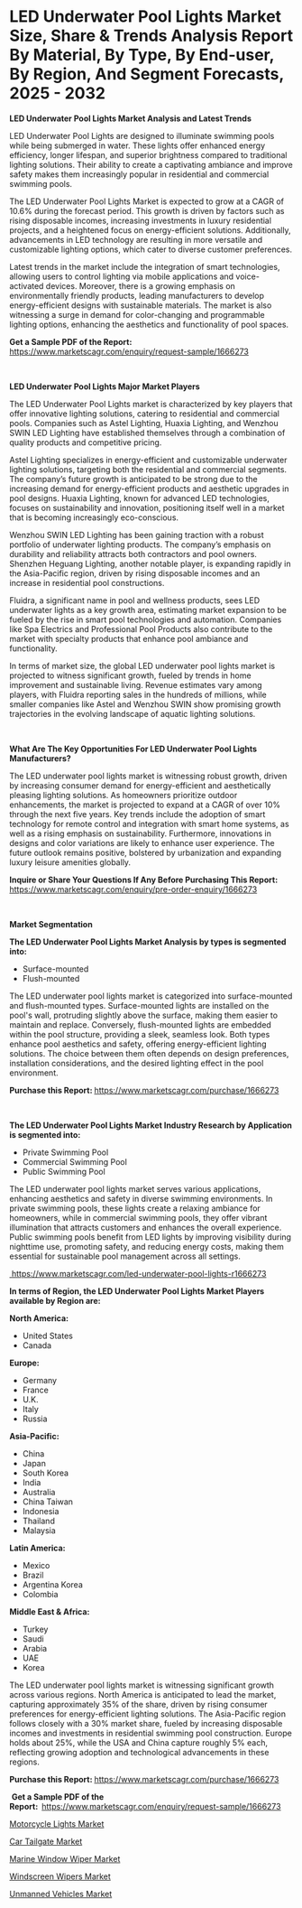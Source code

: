 <p><h1>LED Underwater Pool Lights Market Size, Share & Trends Analysis Report By Material, By Type, By End-user, By Region, And Segment Forecasts, 2025 - 2032</h1></p><p><strong>LED Underwater Pool Lights Market Analysis and Latest Trends</strong></p>
<p><p>LED Underwater Pool Lights are designed to illuminate swimming pools while being submerged in water. These lights offer enhanced energy efficiency, longer lifespan, and superior brightness compared to traditional lighting solutions. Their ability to create a captivating ambiance and improve safety makes them increasingly popular in residential and commercial swimming pools.</p><p>The LED Underwater Pool Lights Market is expected to grow at a CAGR of 10.6% during the forecast period. This growth is driven by factors such as rising disposable incomes, increasing investments in luxury residential projects, and a heightened focus on energy-efficient solutions. Additionally, advancements in LED technology are resulting in more versatile and customizable lighting options, which cater to diverse customer preferences.</p><p>Latest trends in the market include the integration of smart technologies, allowing users to control lighting via mobile applications and voice-activated devices. Moreover, there is a growing emphasis on environmentally friendly products, leading manufacturers to develop energy-efficient designs with sustainable materials. The market is also witnessing a surge in demand for color-changing and programmable lighting options, enhancing the aesthetics and functionality of pool spaces.</p></p>
<p><strong>Get a Sample PDF of the Report:&nbsp;</strong> <a href="https://www.marketscagr.com/enquiry/request-sample/1666273?utm_campaign=2241&utm_medium=2&utm_source=Github&utm_content=ia&utm_term=06022025&utm_id=led-underwater-pool-lights">https://www.marketscagr.com/enquiry/request-sample/1666273</a></p>
<p>&nbsp;</p>
<p><strong>LED Underwater Pool Lights Major Market Players</strong></p>
<p><p>The LED Underwater Pool Lights market is characterized by key players that offer innovative lighting solutions, catering to residential and commercial pools. Companies such as Astel Lighting, Huaxia Lighting, and Wenzhou SWIN LED Lighting have established themselves through a combination of quality products and competitive pricing.</p><p>Astel Lighting specializes in energy-efficient and customizable underwater lighting solutions, targeting both the residential and commercial segments. The company’s future growth is anticipated to be strong due to the increasing demand for energy-efficient products and aesthetic upgrades in pool designs. Huaxia Lighting, known for advanced LED technologies, focuses on sustainability and innovation, positioning itself well in a market that is becoming increasingly eco-conscious.</p><p>Wenzhou SWIN LED Lighting has been gaining traction with a robust portfolio of underwater lighting products. The company’s emphasis on durability and reliability attracts both contractors and pool owners. Shenzhen Heguang Lighting, another notable player, is expanding rapidly in the Asia-Pacific region, driven by rising disposable incomes and an increase in residential pool constructions.</p><p>Fluidra, a significant name in pool and wellness products, sees LED underwater lights as a key growth area, estimating market expansion to be fueled by the rise in smart pool technologies and automation. Companies like Spa Electrics and Professional Pool Products also contribute to the market with specialty products that enhance pool ambiance and functionality.</p><p>In terms of market size, the global LED underwater pool lights market is projected to witness significant growth, fueled by trends in home improvement and sustainable living. Revenue estimates vary among players, with Fluidra reporting sales in the hundreds of millions, while smaller companies like Astel and Wenzhou SWIN show promising growth trajectories in the evolving landscape of aquatic lighting solutions.</p></p>
<p>&nbsp;</p>
<p><strong>What Are The Key Opportunities For LED Underwater Pool Lights Manufacturers?</strong></p>
<p><p>The LED underwater pool lights market is witnessing robust growth, driven by increasing consumer demand for energy-efficient and aesthetically pleasing lighting solutions. As homeowners prioritize outdoor enhancements, the market is projected to expand at a CAGR of over 10% through the next five years. Key trends include the adoption of smart technology for remote control and integration with smart home systems, as well as a rising emphasis on sustainability. Furthermore, innovations in designs and color variations are likely to enhance user experience. The future outlook remains positive, bolstered by urbanization and expanding luxury leisure amenities globally.</p></p>
<p><strong>Inquire or Share Your Questions If Any Before Purchasing This Report:</strong> <a href="https://www.marketscagr.com/enquiry/pre-order-enquiry/1666273?utm_campaign=2241&utm_medium=2&utm_source=Github&utm_content=ia&utm_term=06022025&utm_id=led-underwater-pool-lights">https://www.marketscagr.com/enquiry/pre-order-enquiry/1666273</a></p>
<p>&nbsp;</p>
<p><strong>Market Segmentation</strong></p>
<p><strong>The LED Underwater Pool Lights Market Analysis by types is segmented into:</strong></p>
<p><ul><li>Surface-mounted</li><li>Flush-mounted</li></ul></p>
<p><p>The LED underwater pool lights market is categorized into surface-mounted and flush-mounted types. Surface-mounted lights are installed on the pool's wall, protruding slightly above the surface, making them easier to maintain and replace. Conversely, flush-mounted lights are embedded within the pool structure, providing a sleek, seamless look. Both types enhance pool aesthetics and safety, offering energy-efficient lighting solutions. The choice between them often depends on design preferences, installation considerations, and the desired lighting effect in the pool environment.</p></p>
<p><strong>Purchase this Report:&nbsp;</strong><a href="https://www.marketscagr.com/purchase/1666273?utm_campaign=2241&utm_medium=2&utm_source=Github&utm_content=ia&utm_term=06022025&utm_id=led-underwater-pool-lights">https://www.marketscagr.com/purchase/1666273</a></p>
<p>&nbsp;</p>
<p><strong>The LED Underwater Pool Lights Market Industry Research by Application is segmented into:</strong></p>
<p><ul><li>Private Swimming Pool</li><li>Commercial Swimming Pool</li><li>Public Swimming Pool</li></ul></p>
<p><p>The LED underwater pool lights market serves various applications, enhancing aesthetics and safety in diverse swimming environments. In private swimming pools, these lights create a relaxing ambiance for homeowners, while in commercial swimming pools, they offer vibrant illumination that attracts customers and enhances the overall experience. Public swimming pools benefit from LED lights by improving visibility during nighttime use, promoting safety, and reducing energy costs, making them essential for sustainable pool management across all settings.</p></p>
<p><a href="https://www.marketscagr.com/led-underwater-pool-lights-r1666273?utm_campaign=2241&utm_medium=2&utm_source=Github&utm_content=ia&utm_term=06022025&utm_id=led-underwater-pool-lights">&nbsp;https://www.marketscagr.com/led-underwater-pool-lights-r1666273</a></p>
<p><strong>In terms of Region, the LED Underwater Pool Lights Market Players available by Region are:</strong></p>
<p>
    <p> <strong> North America: </strong>
        <ul>
            <li>United States</li>
            <li>Canada</li>
        </ul>
        </p> 
    <p> <strong> Europe: </strong>
        <ul>
            <li>Germany</li>
            <li>France</li>
            <li>U.K.</li>
            <li>Italy</li>
            <li>Russia</li>
        </ul>
        </p> 
    <p> <strong> Asia-Pacific: </strong>
        <ul>
            <li>China</li>
            <li>Japan</li>
            <li>South Korea</li>
            <li>India</li>
            <li>Australia</li>
            <li>China Taiwan</li>
            <li>Indonesia</li>
            <li>Thailand</li>
            <li>Malaysia</li>
        </ul>
        </p> 
    <p> <strong> Latin America: </strong>
        <ul>
            <li>Mexico</li>
            <li>Brazil</li>
            <li>Argentina Korea</li>
            <li>Colombia</li>
        </ul>
        </p> 
    <p> <strong> Middle East & Africa: </strong>
        <ul>
            <li>Turkey</li>
            <li>Saudi</li>
            <li>Arabia</li>
            <li>UAE</li>
            <li>Korea</li>
        </ul>
    </p>
    </p>
<p><p>The LED underwater pool lights market is witnessing significant growth across various regions. North America is anticipated to lead the market, capturing approximately 35% of the share, driven by rising consumer preferences for energy-efficient lighting solutions. The Asia-Pacific region follows closely with a 30% market share, fueled by increasing disposable incomes and investments in residential swimming pool construction. Europe holds about 25%, while the USA and China capture roughly 5% each, reflecting growing adoption and technological advancements in these regions.</p></p>
<p><strong>Purchase this Report: </strong><a href="https://www.marketscagr.com/purchase/1666273?utm_campaign=2241&utm_medium=2&utm_source=Github&utm_content=ia&utm_term=06022025&utm_id=led-underwater-pool-lights">https://www.marketscagr.com/purchase/1666273</a></p>
<p>&nbsp;<strong>Get a Sample PDF of the Report:&nbsp;&nbsp;</strong><a href="https://www.marketscagr.com/enquiry/request-sample/1666273?utm_campaign=2241&utm_medium=2&utm_source=Github&utm_content=ia&utm_term=06022025&utm_id=led-underwater-pool-lights">https://www.marketscagr.com/enquiry/request-sample/1666273</a></p>
<p><strong></strong></p>
<p><p><a href="https://www.linkedin.com/pulse/future-forecast-motorcycle-lights-market-size-61-cagr-kthne?utm_campaign=2241&utm_medium=2&utm_source=Github&utm_content=ia&utm_term=06022025&utm_id=led-underwater-pool-lights">Motorcycle Lights Market</a></p><p><a href="https://www.linkedin.com/pulse/future-car-tailgate-latest-trends-development-expected-91-cagr-b6nvc?utm_campaign=2241&utm_medium=2&utm_source=Github&utm_content=ia&utm_term=06022025&utm_id=led-underwater-pool-lights">Car Tailgate Market</a></p><p><a href="https://www.linkedin.com/pulse/marine-window-wiper-market2025-2032-industry-insights-zaipe?utm_campaign=2241&utm_medium=2&utm_source=Github&utm_content=ia&utm_term=06022025&utm_id=led-underwater-pool-lights">Marine Window Wiper Market</a></p><p><a href="https://www.linkedin.com/pulse/windscreen-wipers-market-progressan-anticipated-compound-annual-fmljc?utm_campaign=2241&utm_medium=2&utm_source=Github&utm_content=ia&utm_term=06022025&utm_id=led-underwater-pool-lights">Windscreen Wipers Market</a></p><p><a href="https://www.linkedin.com/pulse/comprehensive-overview-unmanned-vehicles-market-projected-gb4ce?utm_campaign=2241&utm_medium=2&utm_source=Github&utm_content=ia&utm_term=06022025&utm_id=led-underwater-pool-lights">Unmanned Vehicles Market</a></p></p>